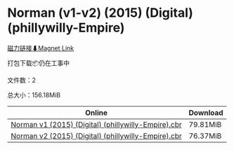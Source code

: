# Norman (v1-v2) (2015) (Digital) (phillywilly-Empire)

[磁力链接⬇Magnet Link](magnet:?xt=urn:btih:237dbd79c237c3ddb79bdb6742553e901ecea1a4&dn=Norman%20%28v1-v2%29%20%282015%29%20%28Digital%29%20%28phillywilly-Empire%29)

打包下载📦仍在工事中

文件数：2

总大小：156.18MiB

Online | Download
--- | ---
[Norman v1 (2015) (Digital) (phillywilly-Empire).cbr](https://github.com/alicewish/markdown/blob/master/comic/Norman-v1-2015-Digital-phillywilly-Empire-cbr.md) | 79.81MiB
[Norman v2 (2015) (Digital) (phillywilly-Empire).cbr](https://github.com/alicewish/markdown/blob/master/comic/Norman-v2-2015-Digital-phillywilly-Empire-cbr.md) | 76.37MiB